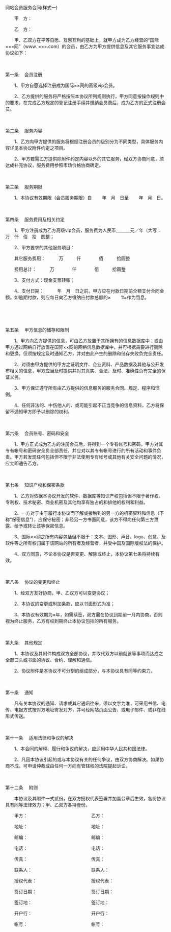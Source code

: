 



网站会员服务合同(样式一)



 

　　甲　方：

　　乙　方：　　

　　甲、乙双方在平等自愿、互惠互利的基础上，就甲方成为乙方经营的“国际×××网”（www. ×××.com）的会员，由乙方为甲方提供信息及其它服务事宜达成协议如下：

　　

第一条
　会员注册

　　1、甲方自愿选择注册成为国际××网的高级vip会员。

　　2、乙方提供的服务将严格按照本协议所列规则执行，甲方同意按操作规则中的要求，在完成乙方规定的登记注册手续并缴纳会员费后，成为乙方的正式注册会员。

　　

第二条
　服务内容

　　1、乙方向甲方提供的服务将根据注册会员的级别分为不同类型，具体服务内容详见本协议附件约定之项目。

　　2、甲方若需乙方提供除附件约定内容以外的其它服务，经双方协商同意，须达成补充协议，服务费用参照市场价格协商确定。

　　

第三条
　服务期限

　　1、本协议有效期限（会员服务期限）自　　 年　月　日至　　 年　月　日。

　　

第四条
　服务费用及相关约定

　　1、甲方注册成为乙方高级vip会员，服务费为人民币_______元／年（大写：　 万　仟　佰　拾　圆整；

　　2、甲方要求的其他服务项目：

　　其它服务费用：　　　万　　　仟　　　　佰　　　拾圆整

　　费用总计：　　　万　　　　仟　　　　佰　　　拾圆整

　　3、支付方式：现金支票转账；

　　4、支付日期：　　　年　月　日之前。甲方应在付款日期前全额支付合同金额。如逾期付款，则应每日向乙方缴纳应付款总额的×　　 ‰作为罚息。

　　

　　

第五条
　甲方信息的储存和限制

　　1、甲方向乙方提供的信息，可由乙方放置于其所拥有的信息数据库中；或由甲方通过网络自行放置在国际××网的网络信息数据库中，并可根据需要进行删除和更换，但须按规定及时通知乙方，并对由此产生的删除和储存失败负完全责任。

　　2、对须由甲方提供的甲方之证明文件、企业资料、产品数据及其他与公开发布相关的信息，甲方应当及时提供并对其真实、合法、及时、准确性负有完全的保证义务。

　　3、甲方保证遵守所有由乙方提供的信息服务的服务合同、规定、程序和惯例。

　　4、任何非法的、中伤他人的、或可能引起不正当竞争的信息资料，乙方将保留不通知甲方即予以删除的权利。

　　

第六条
　会员账号、密码和安全

　　1、甲方正式成为乙方的注册会员后，将得到一个专有帐号和密码，甲方对其专有帐号和密码安全负全部责任，并应对以其专有帐号进行的所有活动和事件负责。甲方若发现任何包括但不限于非法使用专有帐号或其他有关安全问题的情况，应立即通告乙方。

　　

第七条
　知识产权和保密条款

　　1、乙方对依据本协议开发的软件、数据库等知识产权包括但不限于著作权、专利权、技术秘密、商业机密及其他均享有独占的和排他的权利和利益。

　　2、一方对于由于履行本协议而了解或接触到的另一方的机密资料和信息（下称“保密信息”），应保守秘密；非经另一方书面同意，该方不得向任何第三方泄露、给予或转让该等保密信息。

　　3、国际××网之所有内容包括但不限于：文本、图形、声音、logo、创意、及软件等之所有权归属于该网站的所有者及经营者，并受中国及国际版权法的保护。

　　4、双方同意，不论本协议是否变更、解除或终止，本协议第七条将持续有效。

　　

第八条
　协议的变更和终止

　　1、经双方友好协商，甲、乙双方可以变更协议；

　　2、本协议的变更或附加条款，应以书面形式为准；

　　3、本协议有效期为×年，如需续签，双方需在协议到期前一月内协商，否则视为终止服务，乙方有权到期终止本协议包括的所有服务。

　　

第九条
　其他规定

　　1、本协议及其附件构成双方全部协议，并取代双方以前就该等事项而达成之全部口头或书面的协议、合约、理解和通信。

　　2、协议附件是本协议不可分割的组成部分，与本协议具有同等约束力。

　　

第十条
　通知

　　凡有关本协议的通知、请求或其它通讯往来，须以文字为准，可采用书信、电传、电报方式按对方地址寄发对方，并可经网站页面公告、或电子邮件、或非在线形式传送。

　　

第十一条
　适用法律和争议的解决

　　1、本合同的解释、履行和争议的解决，应适用中华人民共和国法律。

　　2、凡因本协议引起的或与本协议有关的任何争议，由双方协商解决。如果协商不成，可申请仲裁或由任何一方向有管辖权的法院提起诉讼。

　　

第十二条
　附则

　　本协议及其附件一式贰份，在双方授权代表签署并加盖公章后生效，各份协议具有同等法律效力；甲、乙双方各持壹份。　　

　　甲方：　　　　　　　　　　　　　　 乙方：

　　地址：　　　　 　　　　　　　　　　地址：

　　邮编：　　　　 　　　　　　　　　　邮编：

　　电话：　　　　 　　　　　　　　　　电话：

　　传真：　　　　　　　　　　　　　　 传真：

　　联系人：　　　　　　　　　　　　　 联系人：　　　

　　授权代表：　　　　　　　　　　　　 授权代表：

　　签订日期：　　　　　　　　　　　　 签订日期：

　　签订地：　　　　　　　　　　　　　 签订地：

　　开户行：　　　　　　　　　　　　　 开户行：

　　帐号：　　　　　　　　　　　　　　 帐号：

　　